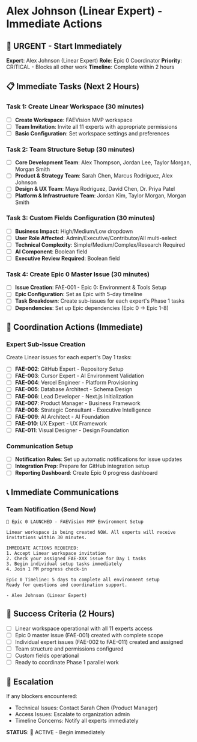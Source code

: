 # Alex Johnson (Linear Expert) - Immediate Actions

## 🎯 URGENT - Start Immediately

**Expert**: Alex Johnson (Linear Expert)
**Role**: Epic 0 Coordinator
**Priority**: CRITICAL - Blocks all other work
**Timeline**: Complete within 2 hours

## 📋 Immediate Tasks (Next 2 Hours)

### Task 1: Create Linear Workspace (30 minutes)

- [ ] **Create Workspace**: FAEVision MVP workspace
- [ ] **Team Invitation**: Invite all 11 experts with appropriate permissions
- [ ] **Basic Configuration**: Set workspace settings and preferences

### Task 2: Team Structure Setup (30 minutes)

- [ ] **Core Development Team**: Alex Thompson, Jordan Lee, Taylor Morgan, Morgan Smith
- [ ] **Product & Strategy Team**: Sarah Chen, Marcus Rodriguez, Alex Johnson
- [ ] **Design & UX Team**: Maya Rodriguez, David Chen, Dr. Priya Patel
- [ ] **Platform & Infrastructure Team**: Jordan Kim, Taylor Morgan, Morgan Smith

### Task 3: Custom Fields Configuration (30 minutes)

- [ ] **Business Impact**: High/Medium/Low dropdown
- [ ] **User Role Affected**: Admin/Executive/Contributor/All multi-select
- [ ] **Technical Complexity**: Simple/Medium/Complex/Research Required
- [ ] **AI Component**: Boolean field
- [ ] **Executive Review Required**: Boolean field

### Task 4: Create Epic 0 Master Issue (30 minutes)

- [ ] **Issue Creation**: FAE-001 - Epic 0: Environment & Tools Setup
- [ ] **Epic Configuration**: Set as Epic with 5-day timeline
- [ ] **Task Breakdown**: Create sub-issues for each expert's Phase 1 tasks
- [ ] **Dependencies**: Set up Epic dependencies (Epic 0 → Epic 1-8)

## 🔄 Coordination Actions (Immediate)

### Expert Sub-Issue Creation

Create Linear issues for each expert's Day 1 tasks:

- [ ] **FAE-002**: GitHub Expert - Repository Setup
- [ ] **FAE-003**: Cursor Expert - AI Environment Validation
- [ ] **FAE-004**: Vercel Engineer - Platform Provisioning
- [ ] **FAE-005**: Database Architect - Schema Design
- [ ] **FAE-006**: Lead Developer - Next.js Initialization
- [ ] **FAE-007**: Product Manager - Business Framework
- [ ] **FAE-008**: Strategic Consultant - Executive Intelligence
- [ ] **FAE-009**: AI Architect - AI Foundation
- [ ] **FAE-010**: UX Expert - UX Framework
- [ ] **FAE-011**: Visual Designer - Design Foundation

### Communication Setup

- [ ] **Notification Rules**: Set up automatic notifications for issue updates
- [ ] **Integration Prep**: Prepare for GitHub integration setup
- [ ] **Reporting Dashboard**: Create Epic 0 progress dashboard

## 📞 Immediate Communications

### Team Notification (Send Now)

```
🚀 Epic 0 LAUNCHED - FAEVision MVP Environment Setup

Linear workspace is being created NOW. All experts will receive invitations within 30 minutes.

IMMEDIATE ACTIONS REQUIRED:
1. Accept Linear workspace invitation
2. Check your assigned FAE-XXX issue for Day 1 tasks
3. Begin individual setup tasks immediately
4. Join 1 PM progress check-in

Epic 0 Timeline: 5 days to complete all environment setup
Ready for questions and coordination support.

- Alex Johnson (Linear Expert)
```

## 🎯 Success Criteria (2 Hours)

- [ ] Linear workspace operational with all 11 experts access
- [ ] Epic 0 master issue (FAE-001) created with complete scope
- [ ] Individual expert issues (FAE-002 to FAE-011) created and assigned
- [ ] Team structure and permissions configured
- [ ] Custom fields operational
- [ ] Ready to coordinate Phase 1 parallel work

## 🚨 Escalation

If any blockers encountered:

- Technical Issues: Contact Sarah Chen (Product Manager)
- Access Issues: Escalate to organization admin
- Timeline Concerns: Notify all experts immediately

**STATUS**: 🚀 ACTIVE - Begin immediately
